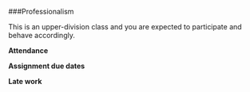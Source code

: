 ###Professionalism

This is an upper-division class and you are expected to participate and behave accordingly.

**Attendance**

**Assignment due dates**

**Late work**

